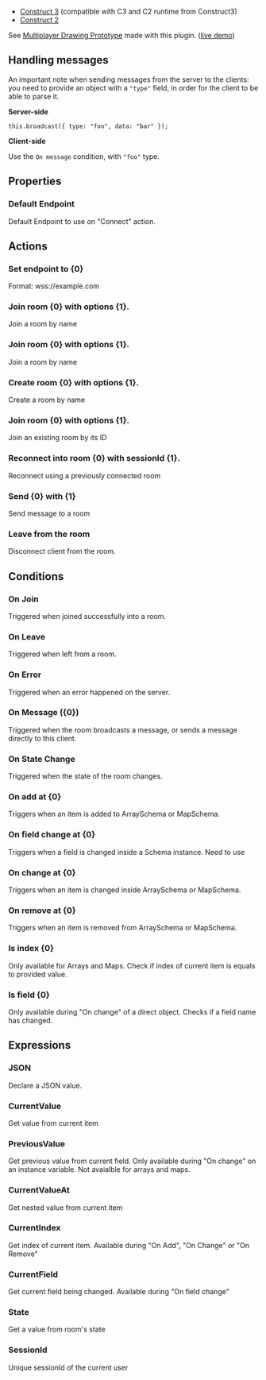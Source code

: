 - [Construct 3](https://github.com/colyseus/colyseus-construct3) (compatible with C3 and C2 runtime from Construct3)
- [Construct 2](https://github.com/colyseus/colyseus-construct2)

See [Multiplayer Drawing Prototype](https://github.com/endel/multiplayer-drawing-prototype) made with this plugin. ([live demo](https://drawing-prototype.herokuapp.com/))

## Handling messages

An important note when sending messages from the server to the clients: you need
to provide an object with a `"type"` field, in order for the client to be able
to parse it.

**Server-side**

```
this.broadcast({ type: "foo", data: "bar" });
```

**Client-side**

Use the `On message` condition, with `"foo"` type.


## Properties

### Default Endpoint
Default Endpoint to use on "Connect" action.

## Actions

### Set endpoint to {0}
Format: wss://example.com

### Join room {0} with options {1}.
Join a room by name

### Join room {0} with options {1}.
Join a room by name

### Create room {0} with options {1}.
Create a room by name

### Join room {0} with options {1}.
Join an existing room by its ID

### Reconnect into room {0} with sessionId {1}.
Reconnect using a previously connected room

### Send {0} with {1}
Send message to a room

### Leave from the room
Disconnect client from the room.

## Conditions

### On Join
Triggered when joined successfully into a room.

### On Leave
Triggered when left from a room.

### On Error
Triggered when an error happened on the server.

### On Message ({0})
Triggered when the room broadcasts a message, or sends a message directly to this client.

### On State Change
Triggered when the state of the room changes.

### On add at {0}
Triggers when an item is added to ArraySchema or MapSchema.

### On field change at {0}
Triggers when a field is changed inside a Schema instance. Need to use

### On change at {0}
Triggers when an item is changed inside ArraySchema or MapSchema.

### On remove at {0}
Triggers when an item is removed from ArraySchema or MapSchema.

### Is index {0}
Only available for Arrays and Maps. Check if index of current item is equals to provided value.

### Is field {0}
Only available during "On change" of a direct object. Checks if a field name has changed.

## Expressions

### JSON
Declare a JSON value.

### CurrentValue
Get value from current item

### PreviousValue
Get previous value from current field. Only available during "On change" on an instance variable. Not avaialble for arrays and maps.

### CurrentValueAt
Get nested value from current item

### CurrentIndex
Get index of current item. Available during "On Add", "On Change" or "On Remove"

### CurrentField
Get current field being changed. Available during "On field change"

### State
Get a value from room's state

### SessionId
Unique sessionId of the current user

